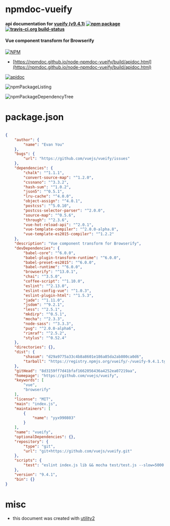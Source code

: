 # npmdoc-vueify

#### api documentation for  [vueify (v9.4.1)](https://github.com/vuejs/vueify)  [![npm package](https://img.shields.io/npm/v/npmdoc-vueify.svg?style=flat-square)](https://www.npmjs.org/package/npmdoc-vueify) [![travis-ci.org build-status](https://api.travis-ci.org/npmdoc/node-npmdoc-vueify.svg)](https://travis-ci.org/npmdoc/node-npmdoc-vueify)

#### Vue component transform for Browserify

[![NPM](https://nodei.co/npm/vueify.png?downloads=true&downloadRank=true&stars=true)](https://www.npmjs.com/package/vueify)

- [https://npmdoc.github.io/node-npmdoc-vueify/build/apidoc.html](https://npmdoc.github.io/node-npmdoc-vueify/build/apidoc.html)

[![apidoc](https://npmdoc.github.io/node-npmdoc-vueify/build/screenCapture.buildCi.browser.%252Ftmp%252Fbuild%252Fapidoc.html.png)](https://npmdoc.github.io/node-npmdoc-vueify/build/apidoc.html)

![npmPackageListing](https://npmdoc.github.io/node-npmdoc-vueify/build/screenCapture.npmPackageListing.svg)

![npmPackageDependencyTree](https://npmdoc.github.io/node-npmdoc-vueify/build/screenCapture.npmPackageDependencyTree.svg)



# package.json

```json

{
    "author": {
        "name": "Evan You"
    },
    "bugs": {
        "url": "https://github.com/vuejs/vueify/issues"
    },
    "dependencies": {
        "chalk": "^1.1.1",
        "convert-source-map": "^1.2.0",
        "cssnano": "^3.3.2",
        "hash-sum": "^1.0.2",
        "json5": "^0.5.1",
        "lru-cache": "^4.0.0",
        "object-assign": "^4.0.1",
        "postcss": "^5.0.10",
        "postcss-selector-parser": "^2.0.0",
        "source-map": "^0.5.6",
        "through": "^2.3.6",
        "vue-hot-reload-api": "^2.0.1",
        "vue-template-compiler": "^2.0.0-alpha.8",
        "vue-template-es2015-compiler": "^1.2.2"
    },
    "description": "Vue component transform for Browserify",
    "devDependencies": {
        "babel-core": "^6.0.0",
        "babel-plugin-transform-runtime": "^6.0.0",
        "babel-preset-es2015": "^6.0.0",
        "babel-runtime": "^6.0.0",
        "browserify": "^13.0.1",
        "chai": "^3.5.0",
        "coffee-script": "^1.10.0",
        "eslint": "^2.13.0",
        "eslint-config-vue": "^1.0.3",
        "eslint-plugin-html": "^1.5.3",
        "jade": "^1.11.0",
        "jsdom": "^9.2.1",
        "less": "^2.5.1",
        "mkdirp": "^0.5.1",
        "mocha": "^2.3.3",
        "node-sass": "^3.3.3",
        "pug": "^2.0.0-alpha6",
        "rimraf": "^2.5.2",
        "stylus": "^0.52.4"
    },
    "directories": {},
    "dist": {
        "shasum": "d29a9775a33c4b8a8601e186a85da2ab800ca0d6",
        "tarball": "https://registry.npmjs.org/vueify/-/vueify-9.4.1.tgz"
    },
    "gitHead": "8d3159ff7d41bfaf1662056436a4252ea07219aa",
    "homepage": "https://github.com/vuejs/vueify",
    "keywords": [
        "vue",
        "browserify"
    ],
    "license": "MIT",
    "main": "index.js",
    "maintainers": [
        {
            "name": "yyx990803"
        }
    ],
    "name": "vueify",
    "optionalDependencies": {},
    "repository": {
        "type": "git",
        "url": "git+https://github.com/vuejs/vueify.git"
    },
    "scripts": {
        "test": "eslint index.js lib && mocha test/test.js --slow=5000 --timeout=10000"
    },
    "version": "9.4.1",
    "bin": {}
}
```



# misc
- this document was created with [utility2](https://github.com/kaizhu256/node-utility2)
